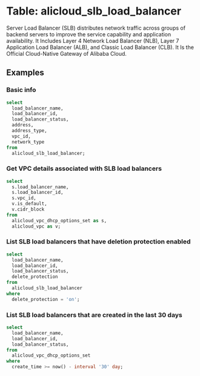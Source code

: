 # Table: alicloud_slb_load_balancer

Server Load Balancer (SLB) distributes network traffic across groups of backend servers to improve the service capability and application availability. It Includes Layer 4 Network Load Balancer (NLB), Layer 7 Application Load Balancer (ALB), and Classic Load Balancer (CLB). It Is the Official Cloud-Native Gateway of Alibaba Cloud.

## Examples

### Basic info

```sql
select
  load_balancer_name,
  load_balancer_id,
  load_balancer_status,
  address,
  address_type,
  vpc_id,
  network_type
from
  alicloud_slb_load_balancer;
```

### Get VPC details associated with SLB load balancers

```sql
select
  s.load_balancer_name,
  s.load_balancer_id,
  s.vpc_id,
  v.is_default,
  v.cidr_block
from
  alicloud_vpc_dhcp_options_set as s,
  alicloud_vpc as v;
```

### List SLB load balancers that have deletion protection enabled

```sql
select
  load_balancer_name,
  load_balancer_id,
  load_balancer_status,
  delete_protection
from
  alicloud_slb_load_balancer
where
  delete_protection = 'on';
```

### List SLB load balancers that are created in the last 30 days

```sql
select
  load_balancer_name,
  load_balancer_id,
  load_balancer_status,
from
  alicloud_vpc_dhcp_options_set
where
  create_time >= now() - interval '30' day;
```